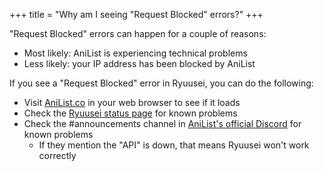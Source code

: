 +++
title = "Why am I seeing \"Request Blocked\" errors?"
+++

"Request Blocked" errors can happen for a couple of reasons:

- Most likely: AniList is experiencing technical problems
- Less likely: your IP address has been blocked by AniList

If you see a "Request Blocked" error in Ryuusei, you can do the following:
- Visit [AniList.co](https://anilist.co) in your web browser to see if it loads
- Check the [Ryuusei status page](https://status.ryuusei.moe) for known problems
- Check the #announcements channel in [AniList's official Discord](https://discord.com/invite/anilist) for known problems
  - If they mention the "API" is down, that means Ryuusei won't work correctly

